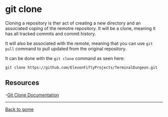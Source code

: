 # git clone

Cloning a repository is ther act of creating a new directory and an associated coping of the remotre repository.  It will be a clone, meaning it has all tracked commits and commit history.

It will also be associated with the remote, meaning that you can use `git pull` command to pull updated from the original repository.

It can be done with the `git clone` command as seen here:

```
git clone https://github.com/ElevenFiftyProjects/TerminalDungeon.git
```

## Resources

-[Git Clone Documentation](https://git-scm.com/docs/git-clone)

---

[Back to gome](../README.md)
